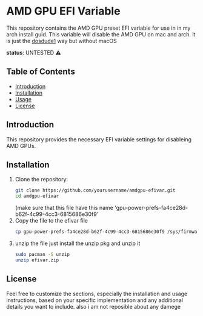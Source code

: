# AMD GPU EFI Variable

This repository contains the AMD GPU preset EFI variable for use in in my arch install guid. This variable will disable the AMD GPU on mac and arch.
it is just the [dosdude1](URL) way but without macOS 

**status**: UNTESTED ⚠️

## Table of Contents

- [Introduction](#introduction)
- [Installation](#installation)
- [Usage](#usage)
- [License](#license)

## Introduction

This repository provides the necessary EFI variable settings for disableing AMD GPUs. 

## Installation

1. Clone the repository:
   ```bash
   git clone https://github.com/yourusername/amdgpu-efivar.git
   cd amdgpu-efivar
   ```
   (make sure that this file have this name 'gpu-power-prefs-fa4ce28d-b62f-4c99-4cc3-6815686e30f9'
2. Copy the file to the efivar file
      ```bash
   cp gpu-power-prefs-fa4ce28d-b62f-4c99-4cc3-6815686e30f9 /sys/firmware/efi/efivar
   ```
3. unzip the file
   just install the unzip pkg and unzip it
   ```bash
   sudo pacman -S unzip
   unzip efivar.zip
   ```
## License



Feel free to customize the sections, especially the installation and usage instructions, based on your specific implementation and any additional details you want to include. also i am not reposible about any damege 
